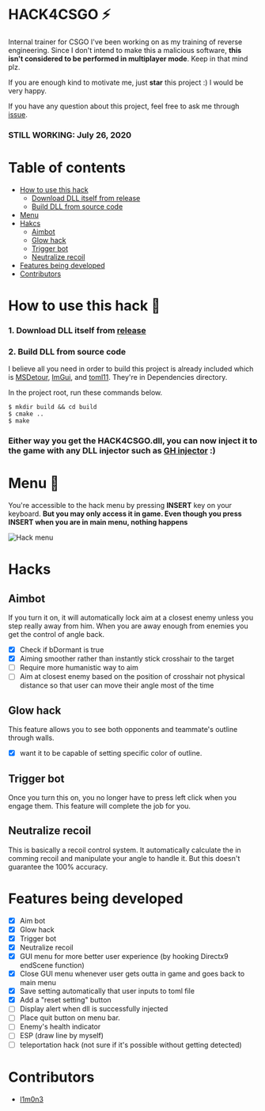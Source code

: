 # HACK4CSGO :zap:
Internal trainer for CSGO I've been working on as my training of reverse engineering.
Since I don't intend to make this a malicious software, **this isn't considered to be performed in multiplayer mode**. Keep in that mind plz.

If you are enough kind to motivate me, just **star** this project :) I would be very happy.

If you have any question about this project, feel free to ask me through [issue](https://github.com/s3pt3mb3r/HACK4CSGO/issues).
### STILL WORKING: July 26, 2020

# Table of contents

- [How to use this hack](#how-to-use-this-hack-key)
    - [Download DLL itself from release](#1-download-dll-itself-from-release)
    - [Build DLL from source code](#2-build-dll-from-source-code)
- [Menu](#menu-green_book)
- [Hakcs](#hacks)
    - [Aimbot](#aimbot)
    - [Glow hack](#glow-hack)
    - [Trigger bot](#trigger-bot)
    - [Neutralize recoil](#neutralize-recoil)
- [Features being developed](#features-being-developed)
- [Contributors](#contributors)


# How to use this hack :key:

### 1. Download DLL itself from [release](https://github.com/s3pt3mb3r/HACK4CSGO/releases)

### 2. Build DLL from source code

I believe all you need in order to build this project is already included which is [MSDetour](https://github.com/microsoft/Detours), [ImGui](https://github.com/ocornut/imgui), and [toml11](https://github.com/ToruNiina/toml11).
They're in Dependencies directory.

In the project root, run these commands below.
```
$ mkdir build && cd build
$ cmake ..
$ make
```

### Either way you get the HACK4CSGO.dll, you can now inject it to the game with any DLL injector such as [GH injector](https://guidedhacking.com/resources/guided-hacking-dll-injector.4/) :)


# Menu :green_book:

You're accessible to the hack menu by pressing **INSERT** key on your keyboard.
**But you may only access it in game. Even though you press INSERT when you are in main menu, nothing happens**

![Hack menu](https://user-images.githubusercontent.com/33578715/88310005-c03ccd80-cd41-11ea-980e-a7f1fa639597.png)

# Hacks

## Aimbot

If you turn it on, it will automatically lock aim at a closest enemy unless you step really away from him.
When you are away enough from enemies you get the control of angle back.

- [x] Check if bDormant is true
- [x] Aiming smoother rather than instantly stick crosshair to the target
- [ ] Require more humanistic way to aim
- [ ] Aim at closest enemy based on the position of crosshair not physical distance so that user can move their angle most of the time

## Glow hack

This feature allows you to see both opponents and teammate's outline through walls.

- [x] want it to be capable of setting specific color of outline.

## Trigger bot

Once you turn this on, you no longer have to press left click when you engage them.
This feature will complete the job for you.

## Neutralize recoil

This is basically a recoil control system.
It automatically calculate the in comming recoil and manipulate your angle to handle it.
But this doesn't guarantee the 100% accuracy.

# Features being developed

- [x] Aim bot
- [x] Glow hack
- [x] Trigger bot
- [x] Neutralize recoil
- [x] GUI menu for more better user experience (by hooking Directx9 endScene function)
- [x] Close GUI menu whenever user gets outta in game and goes back to main menu
- [x] Save setting automatically that user inputs to toml file
- [x] Add a "reset setting" button
- [ ] Display alert when dll is successfully injected
- [ ] Place quit button on menu bar.
- [ ] Enemy's health indicator
- [ ] ESP (draw line by myself)
- [ ] teleportation hack (not sure if it's possible without getting detected)

# Contributors
- [l1m0n3](https://github.com/l1m0n3)